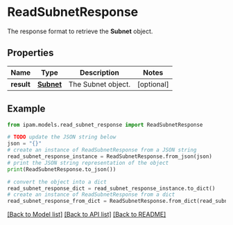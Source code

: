 # ReadSubnetResponse

The response format to retrieve the __Subnet__ object.

## Properties

Name | Type | Description | Notes
------------ | ------------- | ------------- | -------------
**result** | [**Subnet**](Subnet.md) | The Subnet object. | [optional] 

## Example

```python
from ipam.models.read_subnet_response import ReadSubnetResponse

# TODO update the JSON string below
json = "{}"
# create an instance of ReadSubnetResponse from a JSON string
read_subnet_response_instance = ReadSubnetResponse.from_json(json)
# print the JSON string representation of the object
print(ReadSubnetResponse.to_json())

# convert the object into a dict
read_subnet_response_dict = read_subnet_response_instance.to_dict()
# create an instance of ReadSubnetResponse from a dict
read_subnet_response_from_dict = ReadSubnetResponse.from_dict(read_subnet_response_dict)
```
[[Back to Model list]](../README.md#documentation-for-models) [[Back to API list]](../README.md#documentation-for-api-endpoints) [[Back to README]](../README.md)


